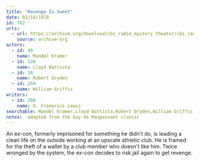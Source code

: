 ```yaml
---
title: "Revenge Is Sweet"
date: 02/14/1978
id: 782
urls: 
  - url: https://archive.org/download/cbs_radio_mystery_theater/cbs_radio_mystery_theater-0751-0800.zip/cbs_radio_mystery_theater-0751-0800%2Fcbsrmt_0782_revenge_is_sweet.mp3
    source: archive-org
actors:  
  - id: 49
    name: Mandel Kramer  
  - id: 126
    name: Lloyd Battista  
  - id: 16
    name: Robert Dryden  
  - id: 269
    name: William Griffis
writers:  
  - id: 288
    name: G. Frederick Lewis
searchable: Mandel Kramer,Lloyd Battista,Robert Dryden,William Griffis G. Frederick Lewis
notes:  adapted from the Guy de Maupassant classic
---
```

An ex-con, formerly imprisoned for something he didn't do, is leading a clean life on the outside working at an upscale athletic club. He is framed for the theft of a wallet by a club member who doesn't like him. Twice wronged by the system, the ex-con decides to risk jail again to get revenge.